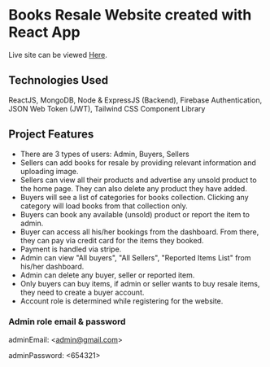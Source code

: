 # Books Resale Website created with React App

Live site can be viewed [Here](https://my-books-resale.web.app).

## Technologies Used

ReactJS, MongoDB, Node & ExpressJS (Backend), Firebase Authentication, JSON Web Token (JWT), Tailwind CSS Component Library

## Project Features

- There are 3 types of users: Admin, Buyers, Sellers
- Sellers can add books for resale by providing relevant information and uploading image.
- Sellers can view all their products and advertise any unsold product to the home page. They can also delete any product they have added.
- Buyers will see a list of categories for books collection. Clicking any category will load books from that collection only.
- Buyers can book any available (unsold) product or report the item to admin.
- Buyer can access all his/her bookings from the dashboard. From there, they can pay via credit card for the items they booked.
- Payment is handled via stripe.
- Admin can view "All buyers", "All Sellers", "Reported Items List" from his/her dashboard.
- Admin can delete any buyer, seller or reported item.
- Only buyers can buy items, if admin or seller wants to buy resale items, they need to create a buyer account.
- Account role is determined while registering for the website.

### Admin role email & password

adminEmail: \<admin@gmail.com\>

adminPassword: \<654321\>
